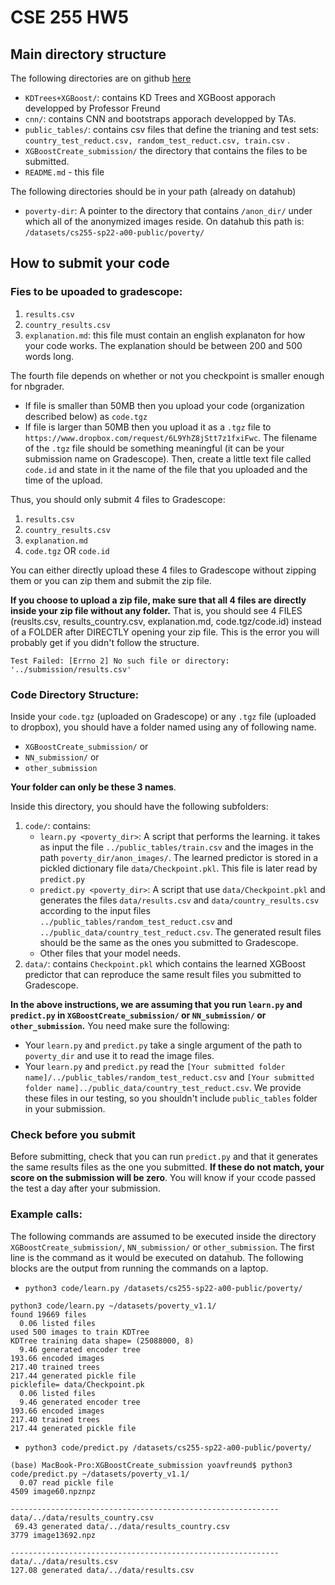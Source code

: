 # CSE 255 HW5

## Main directory structure
The following directories are on github [here](https://github.com/UCSD-Data-Science/Public-CSE255-2022/tree/master/notebooks/Section4-Final-Project)

- `KDTrees+XGBoost/`: contains KD Trees and XGBoost apporach developped by Professor Freund
- `cnn/`: contains CNN and bootstraps apporach developped by TAs. 
- `public_tables/`: contains csv files that define the trianing and test sets: `country_test_reduct.csv, random_test_reduct.csv, train.csv` .
- `XGBoostCreate_submission/` the directory that contains the files to be submitted.
- `README.md` - this file

The following directories should be in your path (already on datahub)

* `poverty-dir`: A pointer to the directory that contains `/anon_dir/` under which all of the anonymized images reside. On datahub this path is: `/datasets/cs255-sp22-a00-public/poverty/`

## How to submit your code

### Fies to be upoaded to gradescope:
1.  `results.csv`
2. `country_results.csv`
3. `explanation.md`: this file must contain an english explanaton for how your code works. The explanation should be between 200 and 500 words long.

The fourth file depends on whether or not you checkpoint is smaller enough for nbgrader.

* If file is smaller than 50MB then you upload your code (organization described below) as `code.tgz`
* If file is larger than 50MB then you upload it as a `.tgz` file to `https://www.dropbox.com/request/6L9YhZ8jStt7z1fxiFwc`. The filename of the `.tgz` file should be something meaningful (it can be your submission name on Gradescope). Then, create a little text file called `code.id` and state in it the name of the file that you uploaded and the time of the upload.

Thus, you should only submit 4 files to Gradescope:

1. `results.csv`
2. `country_results.csv`
3. `explanation.md`
4. `code.tgz` OR `code.id`

You can either directly upload these 4 files to Gradescope without zipping them or you can zip them and submit the zip file. 

**If you choose to upload a zip file, make sure that all 4 files are directly inside your zip file without any folder.** That is, you should see 4 FILES (reuslts.csv, results_country.csv, explanation.md, code.tgz/code.id) instead of a FOLDER after DIRECTLY opening your zip file. This is the error you will probably get if you didn't follow the structure.

```
Test Failed: [Errno 2] No such file or directory: '../submission/results.csv'
```

### Code Directory Structure:

Inside your `code.tgz` (uploaded on Gradescope) or any `.tgz` file (uploaded to dropbox), you should have a folder named using any of following name.

- `XGBoostCreate_submission/` or 
- `NN_submission/` or 
- `other_submission`

**Your folder can only be these 3 names**.

Inside this directory, you should have the following subfolders: 

1. `code/`: contains:
   * `learn.py <poverty_dir>`: A script that performs the learning. it takes as input the file 
    `../public_tables/train.csv` and the images in the path `poverty_dir/anon_images/`. The learned predictor is stored in a pickled dictionary file `data/Checkpoint.pkl`. This file is later read by `predict.py`
   * `predict.py <poverty_dir>`: A script that use `data/Checkpoint.pkl` and generates the files `data/results.csv` and `data/country_results.csv` according to the input files `../public_tables/random_test_reduct.csv` and `../public_data/country_test_reduct.csv`. The generated result files should be the same as the ones you submitted to Gradescope. 
   * Other files that your model needs.
2. `data/`: contains `Checkpoint.pkl` which contains the learned XGBoost predictor that can reproduce the same result files you submitted to Gradescope.

**In the above instructions, we are assuming that you run `learn.py` and `predict.py` in `XGBoostCreate_submission/` or `NN_submission/` or `other_submission`.** You need make sure the following:
- Your `learn.py` and `predict.py` take a single argument of the path to `poverty_dir` and use it to read the image files.
- Your `learn.py` and `predict.py` read the `[Your submitted folder name]/../public_tables/random_test_reduct.csv` and `[Your submitted folder name]../public_data/country_test_reduct.csv`. We provide these files in our testing, so you shouldn't include `public_tables` folder in your submission. 

### Check before you submit
Before submitting, check that you can run `predict.py` and that it generates the same results files as the one you submitted. **If these do not match, your score on the submission will be zero**. You will know if your ccode passed the test a day after your submission.


### Example calls:
The following commands are assumed to be executed inside the directory `XGBoostCreate_submission/`, `NN_submission/` or `other_submission`. The first line is the command as it would be executed on datahub. The following blocks are the output from running the commands on a laptop.

* `python3 code/learn.py /datasets/cs255-sp22-a00-public/poverty/`

```
python3 code/learn.py ~/datasets/poverty_v1.1/
found 19669 files
  0.06 listed files
used 500 images to train KDTree
KDTree training data shape= (25088000, 8)
  9.46 generated encoder tree
193.66 encoded images
217.40 trained trees
217.44 generated pickle file
picklefile= data/Checkpoint.pk
  0.06 listed files
  9.46 generated encoder tree
193.66 encoded images
217.40 trained trees
217.44 generated pickle file
```

* `python3 code/predict.py /datasets/cs255-sp22-a00-public/poverty/`

```
(base) MacBook-Pro:XGBoostCreate_submission yoavfreund$ python3 code/predict.py ~/datasets/poverty_v1.1/
  0.07 read pickle file
4509 image60.npznpz

------------------------------------------------------------
data/../data/results_country.csv
 69.43 generated data/../data/results_country.csv
3779 image13692.npz

------------------------------------------------------------
data/../data/results.csv
127.08 generated data/../data/results.csv
```
